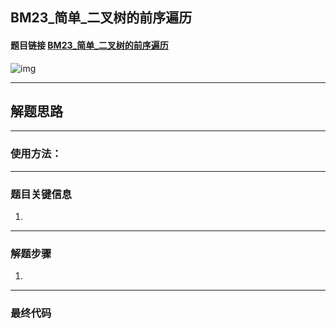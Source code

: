## BM23_简单_二叉树的前序遍历

#### 题目链接 [BM23_简单_二叉树的前序遍历](https://www.nowcoder.com/practice/5e2135f4d2b14eb8a5b06fab4c938635?tpId=295&tqId=2291302&ru=/exam/interview&qru=/ta/format-top101/question-ranking&sourceUrl=%2Fexam%2Finterview%3Forder%3D0)

![img](https://i.ibb.co/BtL6pm7/20230810110749.png)

---
## 解题思路
---
### 使用方法：
---
### 题目关键信息

1. 

---
### 解题步骤

1. 
---

### 最终代码
```

```